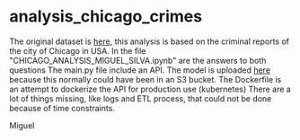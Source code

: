 # analysis_chicago_crimes

The original dataset is [here](https://we.tl/t-ez8zUugHBQ), this analysis is based on the criminal reports of the city of Chicago in USA.
In the file "CHICAGO_ANALYSIS_MIGUEL_SILVA.ipynb" are the answers to both questions
The main.py file include an API.
The model is uploaded [here](https://we.tl/t-h9ufmHkTUJ) because this normally could have been in an S3 bucket.
The Dockerfile is an attempt to dockerize the API for production use (kubernetes)
There are a lot of things missing, like logs and ETL process, that could not be done because of time constraints.

Miguel
